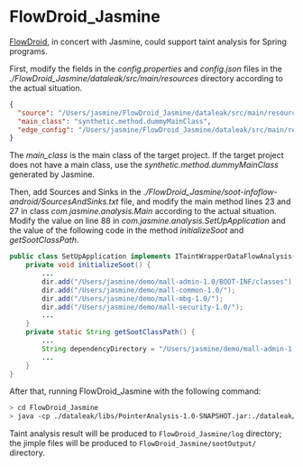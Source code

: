 # FlowDroid_Jasmine
[FlowDroid](https://github.com/secure-software-engineering/FlowDroid), in concert with Jasmine, could support taint analysis for  Spring programs.

First, modify the fields in the *config.properties* and *config.json* files in the *./FlowDroid_Jasmine/dataleak/src/main/resources* directory according to the actual situation.

```json
{
  "source": "/Users/jasmine/FlowDroid_Jasmine/dataleak/src/main/resources/source.json",
  "main_class": "synthetic.method.dummyMainClass",
  "edge_config": "/Users/jasmine/FlowDroid_Jasmine/dataleak/src/main/resources/config.properties"
}
```

The *main_class* is the main class of the target project. If the target project does not have a main class, use the *synthetic.method.dummyMainClass* generated by Jasmine.

Then, add Sources and Sinks in the *./FlowDroid_Jasmine/soot-infoflow-android/SourcesAndSinks.txt* file, and modify the main method lines 23 and 27 in class *com.jasmine.analysis.Main* according to the actual situation. Modify  the value on line 88 in *com.jasmine.analysis.SetUpApplication* and the value of the following code in the method *initializeSoot*  and *getSootClassPath*.

```java
public class SetUpApplication implements ITaintWrapperDataFlowAnalysis{
    private void initializeSoot() {
    	...
    	dir.add("/Users/jasmine/demo/mall-admin-1.0/BOOT-INF/classes");
    	dir.add("/Users/jasmine/demo/mall-common-1.0/");
    	dir.add("/Users/jasmine/demo/mall-mbg-1.0/");
    	dir.add("/Users/jasmine/demo/mall-security-1.0/");
    	...
	}
	private static String getSootClassPath() {
   	 	...
    	String dependencyDirectory = "/Users/jasmine/demo/mall-admin-1.0/BOOT-INF/lib";
    	...
	}
}
```

After that, running FlowDroid_Jasmine with the following command:
```bash
> cd FlowDroid_Jasmine
> java -cp ./dataleak/libs/PointerAnalysis-1.0-SNAPSHOT.jar:./dataleak/target/dataleak-jar-with-dependencies.jar com.taint.analysis.Main
```

Taint analysis result will be produced to `FlowDroid_Jasmine/log` directory; the jimple files will be produced to `FlowDroid_Jasmine/sootOutput/` directory.